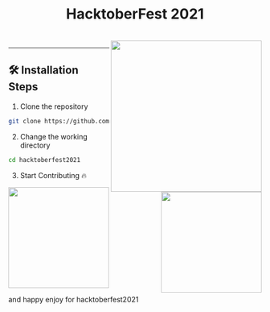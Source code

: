 <h1 align="center">
  HacktoberFest 2021
</h1>

<br /> 
<img align="right" src="https://hacktoberfest.digitalocean.com/_nuxt/img/logo-hacktoberfest-full.f42e3b1.svg" width="300px" height="300px"/>
<hr />


## 🛠️ Installation Steps

1. Clone the repository

```bash
git clone https://github.com/javascript-spec/hacktoberfest2021.git
```

2. Change the working directory

```bash
cd hacktoberfest2021
```

3. Start Contributing
🔥

<img align="right" src ="https://media0.giphy.com/media/ln7z2eWriiQAllfVcn/source.gif" width="200px" height="200px" />

<img src="https://camo.githubusercontent.com/e15e75521862be103c834df436a8f9e075c945e5/68747470733a2f2f6d656469612e67697068792e636f6d2f6d656469612f6475334a336358797a686a3735494f6776412f67697068792e676966" width="200px" height="200px"/>

and happy enjoy for hacktoberfest2021 

